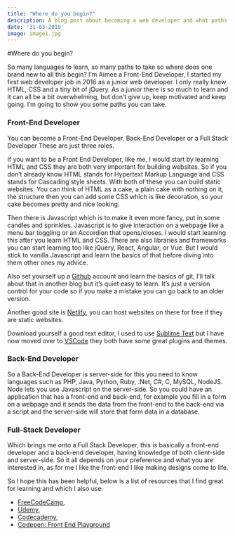 ```yaml
---
title: "Where do you begin?"
description: A blog post about becoming a web developer and what paths you can take.
date: '31-03-2019'
image: image1.jpg
---
```


#Where do you begin?

So many languages to learn, so many paths to take so where does one brand new to all this begin? I’m Aimee a Front-End Developer, I started my first web developer job in 2016 as a junior web developer. I only really knew HTML, CSS and a tiny bit of jQuery. As a junior there is so much to learn and it can all be a bit overwhelming, but don’t give up, keep motivated and keep going. I’m going to show you some paths you can take.

###  Front-End Developer
You can become a Front-End Developer, Back-End Developer or a Full Stack Developer These are just three roles.

If you want to be a Front End Developer, like me, I would start by learning HTML and CSS they are both very important for building websites. So if you don’t already know HTML stands for Hypertext Markup Language and CSS stands for Cascading style sheets. With both of these you can build static websites. You can think of HTML as a cake, a plain cake with nothing on it, the structure then you can add some CSS which is like decoration, so your cake becomes pretty and nice looking.

Then there is Javascript which is to make it even more fancy, put in some candles and sprinkles. Javascript is to give interaction on a webpage like a menu bar toggling or an Accordion that opens/closes. I would start learning this after you learn HTML and CSS. There are also libraries and frameworks you can start learning too like jQuery, React, Angular, or Vue. But I would stick to vanilla Javascript and learn the basics of that before diving into them other ones my advice.

Also set yourself up a [Github](https://www.github.com) account and learn the basics of git, I’ll talk about that in another blog but it’s quiet easy to learn. It’s just a version control for your code so if you make a mistake you can go back to an older version.

Another good site is [Netlify](https://www.netlify.com), you can host websites on there for free if they are static websites.

Download yourself a good text editor, I used to use [Sublime Text](https://www.sublimetext.com/) but I have now moved over to [VSCode](https://code.visualstudio.com/) they both have some great plugins and themes.

###  Back-End Developer
So a Back-End Developer is server-side for this you need to know languages such as PHP, Java, Python, Ruby, .Net, C#, C, MySQL, NodeJS. Node lets you use Javascript on the server-side. So you could have an application that has a front-end and back-end, for example you fill in a form on a webpage and it sends the data from the front-end to the back-end via a script and the server-side will store that form data in a database.

###  Full-Stack Developer
Which brings me onto a Full Stack Developer, this is basically a front-end developer and a back-end developer, having knowledge of both client-side and server-side. So it all depends on your preference and what you are interested in, as for me I like the front-end I like making designs come to life. 

So I hope this has been helpful, below is a list of resources that I find great for learning and which I also use.

* [FreeCodeCamp](https://www.freecodecamp.com),
* [Udemy](https://www.udemy.com),
* [Codecademy](https://www.codecademy.com/),
* [Codepen: Front End Playground](https://codepen.io/)



